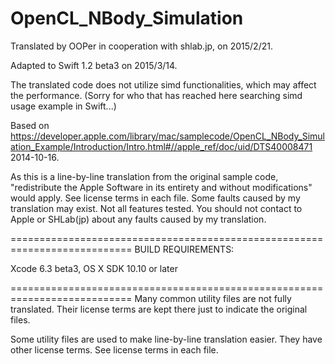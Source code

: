 # OpenCL_NBody_Simulation

Translated by OOPer in cooperation with shlab.jp, on 2015/2/21.

Adapted to Swift 1.2 beta3 on 2015/3/14.

The translated code does not utilize simd functionalities, which may affect the performance.
(Sorry for who that has reached here searching simd usage example in Swift...)

Based on
<https://developer.apple.com/library/mac/samplecode/OpenCL_NBody_Simulation_Example/Introduction/Intro.html#//apple_ref/doc/uid/DTS40008471>
2014-10-16.

As this is a line-by-line translation from the original sample code, "redistribute the Apple Software in its entirety and without modifications" would apply. See license terms in each file.
Some faults caused by my translation may exist. Not all features tested.
You should not contact to Apple or SHLab(jp) about any faults caused by my translation.

===========================================================================
BUILD REQUIREMENTS:

Xcode 6.3 beta3, OS X SDK 10.10 or later

===========================================================================
Many common utility files are not fully translated. Their license terms are kept there just to indicate the original files.

Some utility files are used to make line-by-line translation easier. They have other license terms.
See license terms in each file.